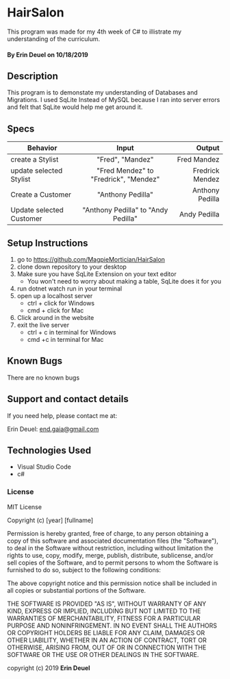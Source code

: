 # HairSalon

This program was made for my 4th week of C# to illistrate my understanding of the curriculum.

#### By Erin Deuel on 10/18/2019

## Description
This program is to demonstate my understanding of Databases and Migrations. I used SqLite Instead of MySQL because I ran into server errors and felt that SqLite would help me get around it.

## Specs

| Behavior | Input | Output |
| ------------- |:-------------:| -----:|
| create a Stylist | "Fred", "Mandez" | Fred Mandez |
| update selected Stylist | "Fred Mendez" to "Fredrick", "Mendez" | Fredrick Mendez |
| Create a Customer | "Anthony Pedilla" | Anthony Pedilla |
| Update selected Customer | "Anthony Pedilla" to "Andy Pedilla" | Andy Pedilla |


## Setup Instructions

1. go to https://github.com/MagpieMortician/HairSalon
2. clone down repository to your desktop
3. Make sure you have SqLite Extension on your text editor
    * You won't need to worry about making a table, SqLite does it for you
4. run dotnet watch run in your terminal
5. open up a localhost server
    * ctrl + click for Windows
    * cmd + click for Mac
6. Click around in the website
7. exit the live server
    * ctrl + c in terminal for Windows
    * cmd +c in terminal for Mac

## Known Bugs

There are no known bugs

## Support and contact details

If you need help, please contact me at:

Erin Deuel: end.gaia@gmail.com

## Technologies Used

* Visual Studio Code
* c#

### License

MIT License

Copyright (c) [year] [fullname]

Permission is hereby granted, free of charge, to any person obtaining a copy
of this software and associated documentation files (the "Software"), to deal
in the Software without restriction, including without limitation the rights
to use, copy, modify, merge, publish, distribute, sublicense, and/or sell
copies of the Software, and to permit persons to whom the Software is
furnished to do so, subject to the following conditions:

The above copyright notice and this permission notice shall be included in all
copies or substantial portions of the Software.

THE SOFTWARE IS PROVIDED "AS IS", WITHOUT WARRANTY OF ANY KIND, EXPRESS OR
IMPLIED, INCLUDING BUT NOT LIMITED TO THE WARRANTIES OF MERCHANTABILITY,
FITNESS FOR A PARTICULAR PURPOSE AND NONINFRINGEMENT. IN NO EVENT SHALL THE
AUTHORS OR COPYRIGHT HOLDERS BE LIABLE FOR ANY CLAIM, DAMAGES OR OTHER
LIABILITY, WHETHER IN AN ACTION OF CONTRACT, TORT OR OTHERWISE, ARISING FROM,
OUT OF OR IN CONNECTION WITH THE SOFTWARE OR THE USE OR OTHER DEALINGS IN THE
SOFTWARE.

copyright (c) 2019 **Erin Deuel**
